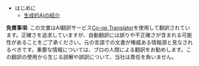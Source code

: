 <!--
CO_OP_TRANSLATOR_METADATA:
{
  "original_hash": "4d1335b77a62c821d972c35ef82c586a",
  "translation_date": "2025-05-20T11:28:00+00:00",
  "source_file": "docs/_sidebar.md",
  "language_code": "ja"
}
-->
- はじめに
  - [生成的AIの紹介](../01-introduction-to-genai/README.md?WT.mc_id=academic-105485-koreyst)

**免責事項**:
この文書はAI翻訳サービス[Co-op Translator](https://github.com/Azure/co-op-translator)を使用して翻訳されています。正確さを追求していますが、自動翻訳には誤りや不正確さが含まれる可能性があることをご了承ください。元の言語での文書が権威ある情報源と見なされるべきです。重要な情報については、プロの人間による翻訳をお勧めします。この翻訳の使用から生じる誤解や誤訳について、当社は責任を負いません。